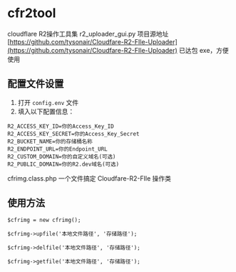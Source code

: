 # cfr2tool
cloudflare R2操作工具集
 r2_uploader_gui.py 项目源地址 [https://github.com/tysonair/Cloudfare-R2-FIle-Uploader](https://github.com/tysonair/Cloudfare-R2-FIle-Uploader)
 已达包 exe，方便使用

## 配置文件设置

1. 打开 `config.env` 文件
2. 填入以下配置信息：

````
R2_ACCESS_KEY_ID=你的Access_Key_ID
R2_ACCESS_KEY_SECRET=你的Access_Key_Secret
R2_BUCKET_NAME=你的存储桶名称
R2_ENDPOINT_URL=你的Endpoint_URL
R2_CUSTOM_DOMAIN=你的自定义域名(可选)
R2_PUBLIC_DOMAIN=你的R2.dev域名(可选)
````


 cfrimg.class.php 一个文件搞定 Cloudfare-R2-FIle 操作类

## 使用方法

````
$cfrimg = new cfrimg();

$cfrimg->upfile('本地文件路径', '存储路径');

$cfrimg->delfile('本地文件路径', '存储路径');

$cfrimg->getfile('本地文件路径', '存储路径');
````
